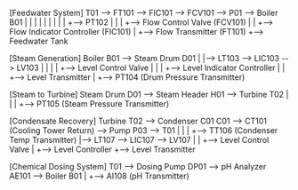 [Feedwater System]
T01  -->  FT101  -->  FIC101  -->  FCV101  -->  P01  -->  Boiler B01
|        |         |            |             |
|        |         |            |             +--> PT102
|        |         |            +--> Flow Control Valve (FCV101)
|        |         +--> Flow Indicator Controller (FIC101)
|        +--> Flow Transmitter (FT101)
+--> Feedwater Tank

[Steam Generation]
Boiler B01  -->  Steam Drum D01
|              |--> LT103  -->  LIC103  -->  LV103
|              |     |         |           +--> Level Control Valve
|              |     |         +--> Level Indicator Controller
|              |     +--> Level Transmitter
|              +--> PT104  (Drum Pressure Transmitter)

[Steam to Turbine]
Steam Drum D01  -->  Steam Header H01  -->  Turbine T02
|                                    |
|                                    +--> PT105 (Steam Pressure Transmitter)

[Condensate Recovery]
Turbine T02  -->  Condenser C01
C01  -->  CT101 (Cooling Tower Return) --> Pump P03 --> T01
|                                      |
|                                      +--> TT106 (Condenser Temp Transmitter)
|--> LT107  -->  LIC107  -->  LV107
     |         |             +--> Level Control Valve
     |         +--> Level Controller
     +--> Level Transmitter

[Chemical Dosing System]
T01 --> Dosing Pump DP01 --> pH Analyzer AE101 --> Boiler B01
                           |
                           +--> AI108 (pH Transmitter)
